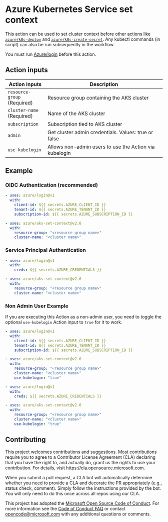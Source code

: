 # Azure Kubernetes Service set context

This action can be used to set cluster context before other actions like [`azure/k8s-deploy`](https://github.com/Azure/k8s-deploy/tree/master) and [`azure/k8s-create-secret`](https://github.com/Azure/k8s-create-secret/tree/master). Any kubectl commands (in script) can also be run subsequently in the workflow.

You must run [Azure/login](https://github.com/Azure/login) before this action.

## Action inputs

<table>
  <thead>
    <tr>
      <th>Action inputs</th>
      <th>Description</th>
    </tr>
  </thead>

  <tr>
    <td><code>resource-group</code><br/>(Required)</td>
    <td>Resource group containing the AKS cluster</td>
  </tr>
  <tr>
    <td><code>cluster-name</code><br/>(Required)</td>
    <td>Name of the AKS cluster</td>
  </tr>
  <tr>
    <td><code>subscription</code></td>
    <td>Subscription tied to AKS cluster</td>
  </tr>
  <tr>
    <td><code>admin</code></td>
    <td>Get cluster admin credentials. Values: true or false</td>
  </tr>
  <tr>
    <td><code>use-kubelogin</code></td>
    <td>Allows non-admin users to use the Action via kubelogin</td>
  </tr>
</table>

## Example

### OIDC Authentication (recommended)

```yaml
- uses: azure/login@v1
  with:
    client-id: ${{ secrets.AZURE_CLIENT_ID }}
    tenant-id: ${{ secrets.AZURE_TENANT_ID }}
    subscription-id: ${{ secrets.AZURE_SUBSCRIPTION_ID }}

- uses: azure/aks-set-context@v2.0
  with:
    resource-group: "<resource group name>"
    cluster-name: "<cluster name>"
```

### Service Principal Authentication

```yaml
- uses: azure/login@v1
  with:
    creds: ${{ secrets.AZURE_CREDENTIALS }}

- uses: azure/aks-set-context@v2.0
  with:
    resource-group: "<resource group name>"
    cluster-name: "<cluster name>"
```

### Non Admin User Example

If you are executing this Action as a non-admin user, you need to toggle the optional `use-kubelogin` Action input to `true` for it to work.
```yaml
- uses: azure/login@v1
  with:
    client-id: ${{ secrets.AZURE_CLIENT_ID }}
    tenant-id: ${{ secrets.AZURE_TENANT_ID }}
    subscription-id: ${{ secrets.AZURE_SUBSCRIPTION_ID }}

- uses: azure/aks-set-context@v2.0
  with:
    resource-group: "<resource group name>"
    cluster-name: "<cluster name>"
    use-kubelogin: "true"
```
```yaml
- uses: azure/login@v1
  with:
    creds: ${{ secrets.AZURE_CREDENTIALS }}

- uses: azure/aks-set-context@v2.0
  with:
    resource-group: "<resource group name>"
    cluster-name: "<cluster name>"
    use-kubelogin: "true"
```


## Contributing

This project welcomes contributions and suggestions. Most contributions require you to agree to a
Contributor License Agreement (CLA) declaring that you have the right to, and actually do, grant us
the rights to use your contribution. For details, visit https://cla.opensource.microsoft.com.

When you submit a pull request, a CLA bot will automatically determine whether you need to provide
a CLA and decorate the PR appropriately (e.g., status check, comment). Simply follow the instructions
provided by the bot. You will only need to do this once across all repos using our CLA.

This project has adopted the [Microsoft Open Source Code of Conduct](https://opensource.microsoft.com/codeofconduct/).
For more information see the [Code of Conduct FAQ](https://opensource.microsoft.com/codeofconduct/faq/) or
contact [opencode@microsoft.com](mailto:opencode@microsoft.com) with any additional questions or comments.

